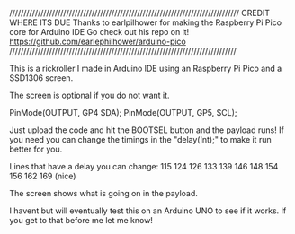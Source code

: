 /////////////////////////////////////////////////////////////////////////////////
CREDIT WHERE ITS DUE
Thanks to earlpilhower for making the Raspberry Pi Pico core for Arduino IDE
Go check out his repo on it!
https://github.com/earlephilhower/arduino-pico 
////////////////////////////////////////////////////////////////////////////////

This is a rickroller I made in Arduino IDE using an Raspberry Pi Pico and a SSD1306 screen. 

The screen is optional if you do not want it.

PinMode(OUTPUT, GP4 SDA); 
PinMode(OUTPUT, GP5, SCL);

Just upload the code and hit the BOOTSEL button and the payload runs! If you need you can change the timings in the "delay(Int);" to make it run better for you.

Lines that have a delay you can change:
115
124
126
133
139
146
148
154
156
162
169 (nice)

The screen shows what is going on in the payload.

I havent but will eventually test this on an Arduino UNO to see if it works. If you get to that before me let me know!
